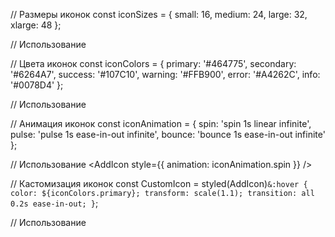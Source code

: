 // Размеры иконок
const iconSizes = {
  small: 16,
  medium: 24,
  large: 32,
  xlarge: 48
};

// Использование
<AddIcon size={iconSizes.medium} />

// Цвета иконок
const iconColors = {
  primary: '#464775',
  secondary: '#6264A7',
  success: '#107C10',
  warning: '#FFB900',
  error: '#A4262C',
  info: '#0078D4'
};

// Использование
<AddIcon color={iconColors.primary} />

// Анимация иконок
const iconAnimation = {
  spin: 'spin 1s linear infinite',
  pulse: 'pulse 1s ease-in-out infinite',
  bounce: 'bounce 1s ease-in-out infinite'
};

// Использование
<AddIcon style={{ animation: iconAnimation.spin }} />

// Кастомизация иконок
const CustomIcon = styled(AddIcon)`
  &:hover {
    color: ${iconColors.primary};
    transform: scale(1.1);
    transition: all 0.2s ease-in-out;
  }
`;

// Использование
<CustomIcon />